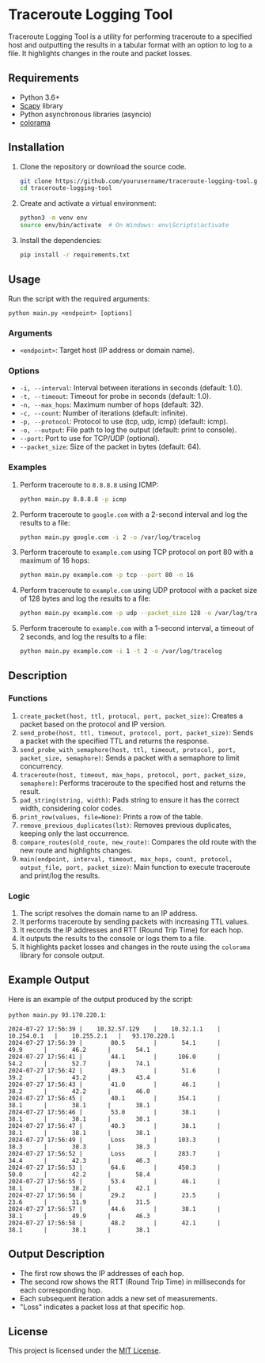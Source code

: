 # Traceroute Logging Tool

Traceroute Logging Tool is a utility for performing traceroute to a specified host and outputting the results in a tabular format with an option to log to a file. It highlights changes in the route and packet losses.

## Requirements

- Python 3.6+
- [Scapy](https://scapy.net/) library
- Python asynchronous libraries (asyncio)
- [colorama](https://pypi.org/project/colorama/)

## Installation

1. Clone the repository or download the source code.

    ```bash
    git clone https://github.com/yourusername/traceroute-logging-tool.git
    cd traceroute-logging-tool
    ```

2. Create and activate a virtual environment:

    ```bash
    python3 -m venv env
    source env/bin/activate  # On Windows: env\Scripts\activate
    ```

3. Install the dependencies:

    ```bash
    pip install -r requirements.txt
    ```

## Usage

Run the script with the required arguments:

    python main.py <endpoint> [options]

### Arguments

- `<endpoint>`: Target host (IP address or domain name).

### Options

- `-i, --interval`: Interval between iterations in seconds (default: 1.0).
- `-t, --timeout`: Timeout for probe in seconds (default: 1.0).
- `-n, --max_hops`: Maximum number of hops (default: 32).
- `-c, --count`: Number of iterations (default: infinite).
- `-p, --protocol`: Protocol to use (tcp, udp, icmp) (default: icmp).
- `-o, --output`: File path to log the output (default: print to console).
- `--port`: Port to use for TCP/UDP (optional).
- `--packet_size`: Size of the packet in bytes (default: 64).

### Examples

1. Perform traceroute to `8.8.8.8` using ICMP:

    ```bash
    python main.py 8.8.8.8 -p icmp
    ```

2. Perform traceroute to `google.com` with a 2-second interval and log the results to a file:

    ```bash
    python main.py google.com -i 2 -o /var/log/tracelog
    ```

3. Perform traceroute to `example.com` using TCP protocol on port 80 with a maximum of 16 hops:

    ```bash
    python main.py example.com -p tcp --port 80 -n 16
    ```

4. Perform traceroute to `example.com` using UDP protocol with a packet size of 128 bytes and log the results to a file:

    ```bash
    python main.py example.com -p udp --packet_size 128 -o /var/log/tracelog
    ```

5. Perform traceroute to `example.com` with a 1-second interval, a timeout of 2 seconds, and log the results to a file:

    ```bash
    python main.py example.com -i 1 -t 2 -o /var/log/tracelog
    ```

## Description

### Functions

1. `create_packet(host, ttl, protocol, port, packet_size)`: Creates a packet based on the protocol and IP version.
2. `send_probe(host, ttl, timeout, protocol, port, packet_size)`: Sends a packet with the specified TTL and returns the response.
3. `send_probe_with_semaphore(host, ttl, timeout, protocol, port, packet_size, semaphore)`: Sends a packet with a semaphore to limit concurrency.
4. `traceroute(host, timeout, max_hops, protocol, port, packet_size, semaphore)`: Performs traceroute to the specified host and returns the result.
5. `pad_string(string, width)`: Pads string to ensure it has the correct width, considering color codes.
6. `print_row(values, file=None)`: Prints a row of the table.
7. `remove_previous_duplicates(lst)`: Removes previous duplicates, keeping only the last occurrence.
8. `compare_routes(old_route, new_route)`: Compares the old route with the new route and highlights changes.
9. `main(endpoint, interval, timeout, max_hops, count, protocol, output_file, port, packet_size)`: Main function to execute traceroute and print/log the results.

### Logic

1. The script resolves the domain name to an IP address.
2. It performs traceroute by sending packets with increasing TTL values.
3. It records the IP addresses and RTT (Round Trip Time) for each hop.
4. It outputs the results to the console or logs them to a file.
5. It highlights packet losses and changes in the route using the `colorama` library for console output.

## Example Output

Here is an example of the output produced by the script:

`python main.py 93.170.220.1`:

    2024-07-27 17:56:39 |    10.32.57.129    |    10.32.1.1    |    10.254.0.1   |    10.255.2.1   |   93.170.220.1
    2024-07-27 17:56:39 |        80.5        |       54.1      |       49.9      |       46.2      |       54.1
    2024-07-27 17:56:41 |        44.1        |      106.0      |       54.2      |       52.7      |       74.1
    2024-07-27 17:56:42 |        49.3        |       51.6      |       39.2      |       43.2      |       43.4
    2024-07-27 17:56:43 |        41.0        |       46.1      |       38.2      |       42.2      |       46.0
    2024-07-27 17:56:45 |        40.1        |      354.1      |       38.1      |       38.1      |       38.1
    2024-07-27 17:56:46 |        53.0        |       38.1      |       38.1      |       38.1      |       38.1
    2024-07-27 17:56:47 |        40.3        |       38.1      |       38.1      |       38.1      |       38.1
    2024-07-27 17:56:49 |        Loss        |      103.3      |       38.3      |       38.3      |       38.3
    2024-07-27 17:56:52 |        Loss        |      283.7      |       34.4      |       42.3      |       46.3
    2024-07-27 17:56:53 |        64.6        |      450.3      |       50.0      |       42.2      |       58.4
    2024-07-27 17:56:55 |        53.4        |       46.1      |       38.1      |       38.2      |       42.1
    2024-07-27 17:56:56 |        29.2        |       23.5      |       23.6      |       31.9      |       31.5
    2024-07-27 17:56:57 |        44.6        |       38.1      |       38.1      |       49.9      |       46.3
    2024-07-27 17:56:58 |        48.2        |       42.1      |       38.1      |       38.1      |       38.1

## Output Description

- The first row shows the IP addresses of each hop.
- The second row shows the RTT (Round Trip Time) in milliseconds for each corresponding hop.
- Each subsequent iteration adds a new set of measurements.
- "Loss" indicates a packet loss at that specific hop.

## License

This project is licensed under the [MIT License](MIT-LICENSE.txt).
